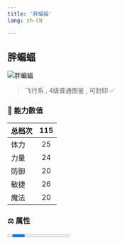 ```yaml
---
title: '胖蝙蝠'
lang: zh-CN

---
```



## 胖蝙蝠

![胖蝙蝠](https://user-images.githubusercontent.com/78347270/115859864-a9abda00-a46b-11eb-9cd7-928163970410.gif) 

> 飞行系 , 4级普通图鉴<Card /> , 可封印 ✅ 


### 💪 能力数值

| 总档次       | 115            |
| :----------- |:-------------:|
| 体力      | 25   <Stars :number="2.5" />  |
| 力量      | 24   <Stars :number="2.5" />  |
| 防御      | 20  <Stars :number="2" />  | 
| 敏捷      | 26  <Stars :number="2.5" />  | 
| 魔法      | 20  <Stars :number="2" />   | 


### ⚖️ 属性


<Progress earth :number="0" />

<Progress water :number="0" />

<Progress fire :number="7" />

<Progress wind :number="3" />

### ✨ 技能栏 <Strong>7个</Strong>

- 攻击
- 防御
- 混乱攻击 Lv1

### 👶 1级出现点

- 通往阿巴尼斯村的地下通道(30,46)、(29,44)



